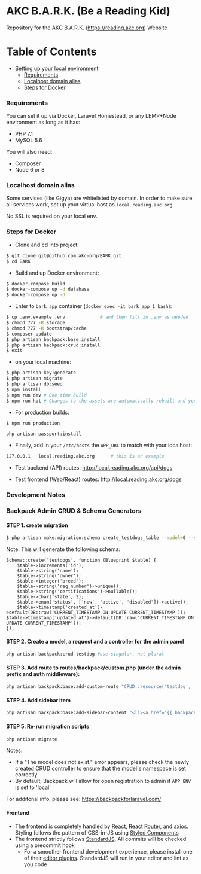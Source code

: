 # AKC B.A.R.K. (Be a Reading Kid)

Repository for the AKC B.A.R.K. (https://reading.akc.org) Website

# Table of Contents

* [Setting up your local environment](#setting-up-your-local-environment)
   * [Requirements](#requirements)
   * [Localhost domain alias](#localhost-domain-alias)
   * [Steps for Docker](#steps-for-docker)

### Requirements

You can set it up via Docker, Laravel Homestead, or any LEMP+Node environment as long as it has:

- PHP 7.1
- MySQL 5.6

You will also need:

- Composer
- Node 6 or 8

### Localhost domain alias

Some services (like Gigya) are whitelisted by domain. In order to make sure all services work, set up your virtual host as `local.reading.akc.org`

No SSL is required on your local env.

### Steps for Docker

- Clone and cd into project:
```bash
$ git clone git@github.com:akc-org/BARK.git
$ cd BARK
```

- Build and up Docker environment:
```bash
$ docker-compose build
$ docker-compose up -d database
$ docker-compose up -d
```

- Enter to `bark_app` container (`docker exec -it bark_app_1 bash`):
```bash
$ cp .env.example .env             # and then fill in .env as needed
$ chmod 777 -R storage
$ chmod 777 -R bootstrap/cache
$ composer update
$ php artisan backpack:base:install
$ php artisan backpack:crud:install
$ exit
```

- on your local machine:
```bash
$ php artisan key:generate
$ php artisan migrate
$ php artisan db:seed
$ npm install
$ npm run dev # One time build
$ npm run hot # Changes to the assets are automatically rebuilt and your browser will be refreshed.
```

- For production builds:
```bash
$ npm run production
```

```bash
php artisan passport:install
```

- Finally, add in your `/etc/hosts` the `APP_URL` to match with your localhost:
```bash
127.0.0.1	local.reading.akc.org      # this is an example
```

- Test backend (API) routes:
http://local.reading.akc.org/api/dogs

- Test frontend (Web/React) routes:
http://local.reading.akc.org/dogs

### Development Notes

### Backpack Admin CRUD & Schema Generators
#### STEP 1. create migration
```bash
$ php artisan make:migration:schema create_testdogs_table --model=0 --schema="name:string, owner:string, breed:integer, reg_number:string:unique, certifications:string:nullable, state:char(2), status:enum(['new','active','disabled']):active"
```
Note: This will generate the following schema:
```
Schema::create('testdogs', function (Blueprint $table) {
    $table->increments('id');
    $table->string('name');
    $table->string('owner');
    $table->integer('breed');
    $table->string('reg_number')->unique();
    $table->string('certifications')->nullable();
    $table->char('state', 2);
    $table->enum('status', ['new', 'active', 'disabled'])->active();
    $table->timestamp('created_at')->default(DB::raw('CURRENT_TIMESTAMP ON UPDATE CURRENT_TIMESTAMP')); $table->timestamp('updated_at')->default(DB::raw('CURRENT_TIMESTAMP ON UPDATE CURRENT_TIMESTAMP'));
});
```

#### STEP 2. Create a model, a request and a controller for the admin panel
```bash
php artisan backpack:crud testdog #use singular, not plural
```

#### STEP 3. Add route to routes/backpack/custom.php (under the admin prefix and auth middleware):
```bash
php artisan backpack:base:add-custom-route "CRUD::resource('testdog', 'TestdogCrudController');"
```

#### STEP 4. Add sidebar item
```bash
php artisan backpack:base:add-sidebar-content "<li><a href='{{ backpack_url('testdog') }}'><i class='fa fa-tag'></i> <span>Dogs</span></a></li>"
```

#### STEP 5. Re-run migration scripts
```bash
php artisan migrate
```

Notes:
* If a "The model does not exist." error appears, please check the newly created CRUD controller to ensure that the model's namespace is set correctly
* By default, Backpack will allow for open registration to admin if `APP_ENV` is set to 'local'

For additonal info, please see: https://backpackforlaravel.com/

#### Frontend

* The frontend is completely handled by [React](https://reactjs.org/), [React Router](https://reacttraining.com/react-router/), and [axios](https://github.com/axios/axios). Styling follows the pattern of CSS-in-JS using [Styled Components](https://www.styled-components.com/)
* The frontend strictly follows [StandardJS](https://standardjs.com/). All commits will be checked using a precommit hook
   * For a smoother frontend development experience, please install one of their [editor plugins](https://standardjs.com/#are-there-text-editor-plugins). StandardJS will run in your editor and lint as you code
